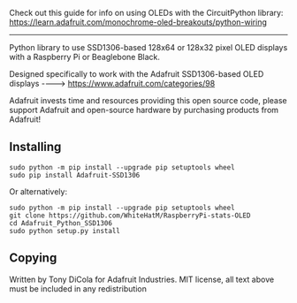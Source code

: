 Check out this guide for info on using OLEDs with the CircuitPython library: https://learn.adafruit.com/monochrome-oled-breakouts/python-wiring

---------------------------------------

Python library to use SSD1306-based 128x64 or 128x32 pixel OLED displays with a Raspberry Pi or Beaglebone Black.

Designed specifically to work with the Adafruit SSD1306-based OLED displays ----> https://www.adafruit.com/categories/98

Adafruit invests time and resources providing this open source code, please support Adafruit and open-source hardware by purchasing products from Adafruit!

Installing
----------

```
sudo python -m pip install --upgrade pip setuptools wheel
sudo pip install Adafruit-SSD1306
```

Or alternatively:

```
sudo python -m pip install --upgrade pip setuptools wheel
git clone https://github.com/WhiteHatM/RaspberryPi-stats-OLED
cd Adafruit_Python_SSD1306
sudo python setup.py install
```

Copying
-------

Written by Tony DiCola for Adafruit Industries.
MIT license, all text above must be included in any redistribution

